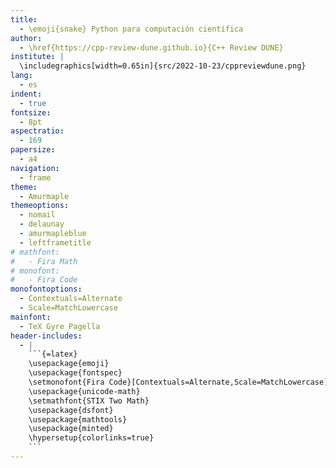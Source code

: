 ```yaml
---
title:
  - \emoji{snake} Python para computación científica
author:
  - \href{https://cpp-review-dune.github.io}{C++ Review DUNE}
institute: |
  \includegraphics[width=0.65in]{src/2022-10-23/cppreviewdune.png}
lang:
  - es
indent:
  - true
fontsize:
  - 8pt
aspectratio:
  - 169
papersize:
  - a4
navigation:
  - frame
theme:
  - Amurmaple
themeoptions:
  - nomail
  - delaunay
  - amurmapleblue
  - leftframetitle
# mathfont:
#   - Fira Math
# monofont:
#   - Fira Code
monofontoptions:
  - Contextuals=Alternate
  - Scale=MatchLowercase
mainfont:
  - TeX Gyre Pagella
header-includes:
  - |
    ```{=latex}
    \usepackage{emoji}
    \usepackage{fontspec}
    \setmonofont{Fira Code}[Contextuals=Alternate,Scale=MatchLowercase]
    \usepackage{unicode-math}
    \setmathfont{STIX Two Math}
    \usepackage{dsfont}
    \usepackage{mathtools}
    \usepackage{minted}
    \hypersetup{colorlinks=true}
    ```
---
```

